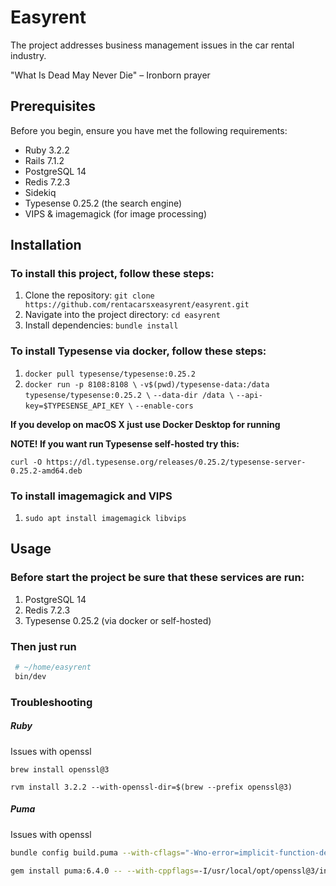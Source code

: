# Easyrent

The project addresses business management issues in the car rental industry.

"What Is Dead May Never Die" – Ironborn prayer

## Prerequisites

Before you begin, ensure you have met the following requirements:

- Ruby 3.2.2
- Rails 7.1.2
- PostgreSQL 14
- Redis 7.2.3
- Sidekiq
- Typesense 0.25.2 (the search engine)
- VIPS & imagemagick (for image processing)

## Installation

### To install this project, follow these steps:

1. Clone the repository: `git clone https://github.com/rentacarsxeasyrent/easyrent.git`
2. Navigate into the project directory: `cd easyrent`
3. Install dependencies: `bundle install`

### To install Typesense via docker, follow these steps:

1. `docker pull typesense/typesense:0.25.2`
2. `docker run -p 8108:8108 \`
    `-v$(pwd)/typesense-data:/data typesense/typesense:0.25.2 \`
            `--data-dir /data \`
            `--api-key=$TYPESENSE_API_KEY \`
    `--enable-cors`

**If you develop on macOS X just use Docker Desktop for running**

**NOTE! If you want run Typesense self-hosted try this:**

`curl -O https://dl.typesense.org/releases/0.25.2/typesense-server-0.25.2-amd64.deb`

### To install imagemagick and VIPS

1. `sudo apt install imagemagick libvips`

## Usage

### Before start the project be sure that these services are run:

1. PostgreSQL 14
2. Redis 7.2.3
3. Typesense 0.25.2 (via docker or self-hosted)


### Then just run

```bash
 # ~/home/easyrent
 bin/dev
```

### Troubleshooting

##### Ruby

Issues with openssl

```
brew install openssl@3

rvm install 3.2.2 --with-openssl-dir=$(brew --prefix openssl@3)
```

##### Puma

Issues with openssl

```bash
bundle config build.puma --with-cflags="-Wno-error=implicit-function-declaration"

gem install puma:6.4.0 -- --with-cppflags=-I/usr/local/opt/openssl@3/include
```

